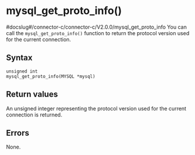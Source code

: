 mysql_get_proto_info() 
===========================================
#docslug#/connector-c/connector-c/V2.0.0/mysql_get_proto_info
You can call the `mysql_get_proto_info()` function to return the protocol version used for the current connection. 

Syntax 
---------------------------

```unknow
unsigned int
mysql_get_proto_info(MYSQL *mysql)
```



Return values 
----------------------------------

An unsigned integer representing the protocol version used for the current connection is returned.

Errors 
---------------------------

None.
